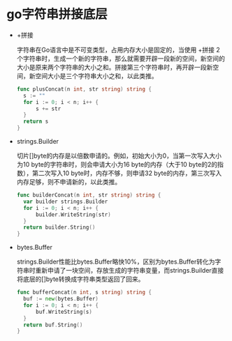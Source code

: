 # go字符串拼接底层

- +拼接

  字符串在Go语言中是不可变类型，占用内存大小是固定的，当使用 +拼接 2 个字符串时，生成一个新的字符串，那么就需要开辟一段新的空间，新空间的大小是原来两个字符串的大小之和。拼接第三个字符串时，再开辟一段新空间，新空间大小是三个字符串大小之和，以此类推。

  ```go
  func plusConcat(n int, str string) string {
  	s := ""
  	for i := 0; i < n; i++ {
  		s += str
  	}
  	return s
  }
  ```

- strings.Builder

  切片[]byte的内存是以倍数申请的。例如，初始大小为0，当第一次写入大小为10 byte的字符串时，则会申请大小为16 byte的内存（大于10 byte的2的指数），第二次写入10 byte时，内存不够，则申请32 byte的内存，第三次写入内存足够，则不申请新的，以此类推。

  ```go
  func builderConcat(n int, str string) string {
  	var builder strings.Builder
  	for i := 0; i < n; i++ {
  		builder.WriteString(str)
  	}
  	return builder.String()
  }
  ```

- bytes.Buffer

  strings.Builder性能比bytes.Buffer略快10%，区别为bytes.Buffer转化为字符串时重新申请了一块空间，存放生成的字符串变量，而strings.Builder直接将底层的[]byte转换成字符串类型返回了回来。

  ```go
  func bufferConcat(n int, s string) string {
  	buf := new(bytes.Buffer)
  	for i := 0; i < n; i++ {
  		buf.WriteString(s)
  	}
  	return buf.String()
  }
  ```

  